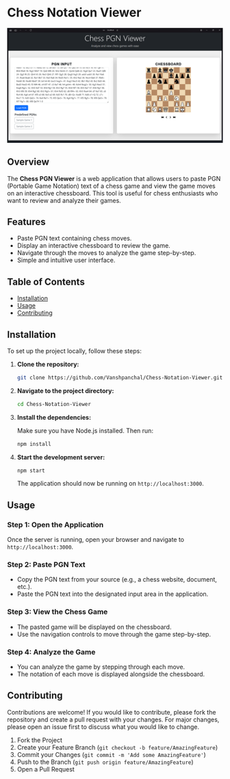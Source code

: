 # Chess Notation Viewer

![Chess PGN Viewer Screenshot](Preview.png)

## Overview

The **Chess PGN Viewer** is a web application that allows users to paste PGN (Portable Game Notation) text of a chess game and view the game moves on an interactive chessboard. This tool is useful for chess enthusiasts who want to review and analyze their games.

## Features

- Paste PGN text containing chess moves.
- Display an interactive chessboard to review the game.
- Navigate through the moves to analyze the game step-by-step.
- Simple and intuitive user interface.

## Table of Contents

- [Installation](#installation)
- [Usage](#usage)
- [Contributing](#contributing)


## Installation

To set up the project locally, follow these steps:

1. **Clone the repository:**

   ```bash
   git clone https://github.com/Vanshpanchal/Chess-Notation-Viewer.git
   ```

2. **Navigate to the project directory:**

   ```bash
   cd Chess-Notation-Viewer
   ```

3. **Install the dependencies:**

   Make sure you have Node.js installed. Then run:

   ```bash
   npm install
   ```

4. **Start the development server:**

   ```bash
   npm start
   ```

   The application should now be running on `http://localhost:3000`.

## Usage

### Step 1: Open the Application

Once the server is running, open your browser and navigate to `http://localhost:3000`.

### Step 2: Paste PGN Text

- Copy the PGN text from your source (e.g., a chess website, document, etc.).
- Paste the PGN text into the designated input area in the application.



### Step 3: View the Chess Game

- The pasted game will be displayed on the chessboard.
- Use the navigation controls to move through the game step-by-step.

### Step 4: Analyze the Game

- You can analyze the game by stepping through each move.
- The notation of each move is displayed alongside the chessboard.



## Contributing

Contributions are welcome! If you would like to contribute, please fork the repository and create a pull request with your changes. For major changes, please open an issue first to discuss what you would like to change.

1. Fork the Project
2. Create your Feature Branch (`git checkout -b feature/AmazingFeature`)
3. Commit your Changes (`git commit -m 'Add some AmazingFeature'`)
4. Push to the Branch (`git push origin feature/AmazingFeature`)
5. Open a Pull Request
